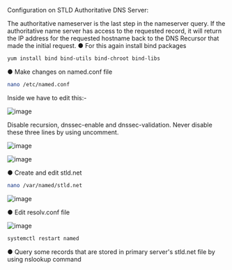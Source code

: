 Configuration on STLD Authoritative DNS Server:

The authoritative nameserver is the last step in the nameserver query. If the authoritative name server has access to the requested record, it will return the IP address for the requested hostname back to the DNS Recursor that made the initial request.
●	For this again install bind packages
```bash
yum install bind bind-utils bind-chroot bind-libs
```
●	Make changes on named.conf file
```bash
nano /etc/named.conf
```
Inside we have to edit this:- 

![image](https://github.com/gawhale-ashwini/Security-Project/assets/149654320/15feccdb-7441-4065-a4f4-f4f1fe1a21e4)

Disable recursion, dnssec-enable and dnssec-validation. Never disable these three 
lines by using uncomment.

![image](https://github.com/gawhale-ashwini/Security-Project/assets/149654320/234a2f01-ee97-4f42-9a5c-3ed28932a663)

![image](https://github.com/gawhale-ashwini/Security-Project/assets/149654320/5f8542a5-0491-4685-9b2e-f09e46e93845)

●	Create and edit stld.net
```bash
nano /var/named/stld.net
```
![image](https://github.com/gawhale-ashwini/Security-Project/assets/149654320/db880833-a035-4ee7-8870-85e7a92b92d2)

●	Edit resolv.conf file

![image](https://github.com/gawhale-ashwini/Security-Project/assets/149654320/c508d9ef-96d1-4f10-ac60-6b9c4492f5c1)

```bash
systemctl restart named
```
●	Query some records that are stored in primary server's stld.net file by using nslookup command










